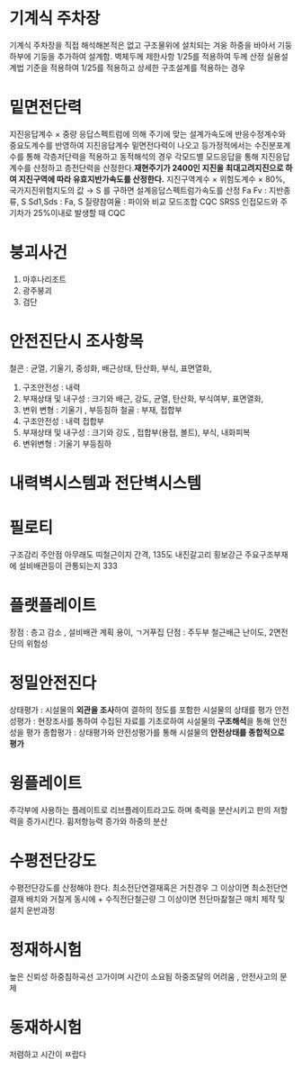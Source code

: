 # 기계식 주차장
기계식 주차장을 직접 해석해본적은 없고 구조물위에 설치되는 겨웅 하중을 바아서 기둥 하부에 기둥을 추가하여 설계함.
벽체두께 제한사항 1/25를 적용하여 두께 산정
실용설계법 기준을 적용하여 1/25를 적용하고 상세한 구조설계를 적용하는 경우
# 밑면전단력
지진응답계수 × 중량
응답스펙트럼에 의해 주기에 맞는 설계가속도에 반응수정계수와 중요도계수를 반영하여 지진응답계수
밑면전다력이 나오고 등가정적에서는 수진분포계수를 통해 각층저단력을 적용하고 동적해석의 경우 각모드별 모드응답을 통해 지진응답계수를 산정하고 층전단력을 산정한다.**재현주기가 2400인 지진을 최대고려지진으로 하여 지진구역에 따라 유효지반가속도를 산정한다.** 지진구역계수 × 위험도계수 × 80%, 국가지진위험지도의 값 → S 를 구하면 설계응답스펙트럼가속도를 산정
Fa Fv : 지반종류, S
Sd1,Sds : Fa, S
질량참여율 : 파이와 비교
모드조합 CQC SRSS 인접모드와 주기차가 25%이내로 발생할 때 CQC 
# 붕괴사건
1. 마후나리조트
2. 광주붕괴
3. 검단
# 안전진단시 조사항목
철콘 : 균열, 기울기, 중성화, 배근상태, 탄산화, 부식, 표면열화, 
1. 구조안전성 : 내력
2. 부재상태 및 내구성 : 크기와 배근, 강도, 균열, 탄산화, 부식여부, 표면열화, 
3. 변위 변형 : 기울기 , 부등침하
철골 : 부재, 접합부
1. 구조안전성 : 내력 접합부
2. 부재상태 및 내구성 : 크기와 강도 , 접합부(용접, 볼트), 부식, 내화피복
3. 변위변형 : 기울기 부등침하
# 내력벽시스템과 전단벽시스템
# 필로티 
구조감리 주안점
아무래도 띠철근이지 간격, 135도 내진갈고리 횡보강근
주요구조부재에 설비배관등이 관통되는지 333
# 플랫플레이트
장점 : 층고 감소 , 설비배관 계획 용이, ㄱ거푸집
단점 : 주두부 철근배근 난이도, 2면전단의 위험성
# 정밀안전진다
상태평가 : 시설물의 **외관을 조사**하여 결하의 정도를 포함한 시설물의 상태를 평가
안전성평가 : 현장조사를 통하여 수집된 자료를 기초로하여 시설물의 **구조해석**을 통해 안전성을 평가
종합평가 : 상태평가와 안전성평가를 통해 시설물의 **안전상태를 종합적으로 평가**
# 윙플레이트
주각부에 사용하는 플레이트로 리브플레이트라고도 하며
축력을 분산시키고 판의 저항력을 증가시킨다. 휨저항능력 증가와 하중의 분산
# 수평전단강도
수평전단강도를 산정해야 한다.
최소전단연결재혹은 거친경우
그 이상이면 최소전단연결재 배치와 거칠게 동시에 + 수직전단철근량
그 이상이면 전단마찲철근 매치
제작 및 설치 운반과정
# 정재하시험
높은 신뢰성
하중침하곡선
고가이며 시간이 소요됨
하중조달의 어려움 , 안전사고의 문제
# 동재하시험
저렴하고 시간이 ㅉ랍다

